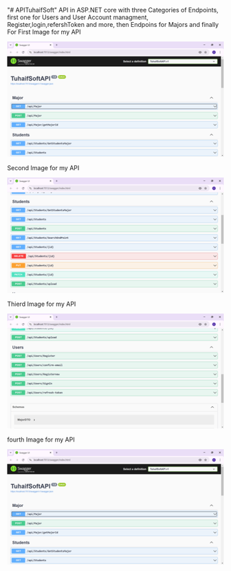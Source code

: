 "# APITuhaifSoft" 
API in ASP.NET core with three Categories of Endpoints, first one for Users and User Account managment, Register,login,refershToken and more, then Endpoins for Majors and finally For
First Image for my API

![Image the API](Images/1.png)

Second Image for my API

![Image the API](Images/2.png)

Thierd Image for my API

![Image the API](Images/3.png)

fourth Image for my API

![Image the API](Images/1.png)
